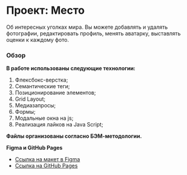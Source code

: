# Проект: Место

Об интересных уголках мира. Вы можете добавлять и удалять фотографии, редактировать профиль, менять аватарку, выставлять оценки к каждому фото.

### Обзор
**В работе использованы следующие технологии:**

1. Флексбокс-верстка;
2. Семантические теги;
3. Позиционирование элементов;
4. Grid Layout;
5. Медиазапросы;
6. Формы;
7. Модальные окна на js;
8. Реализация лайков на Java Script;

**Файлы организованы согласно БЭМ-методологии.**

**Figma и GitHub Pages**

* [Ссылка на макет в Figma](https://www.figma.com/file/2cn9N9jSkmxD84oJik7xL7/JavaScript.-Sprint-4?node-id=0%3A1) 
* [Ссылка на GitHub Pages](https://elviramadamovich.github.io/mesto/)
